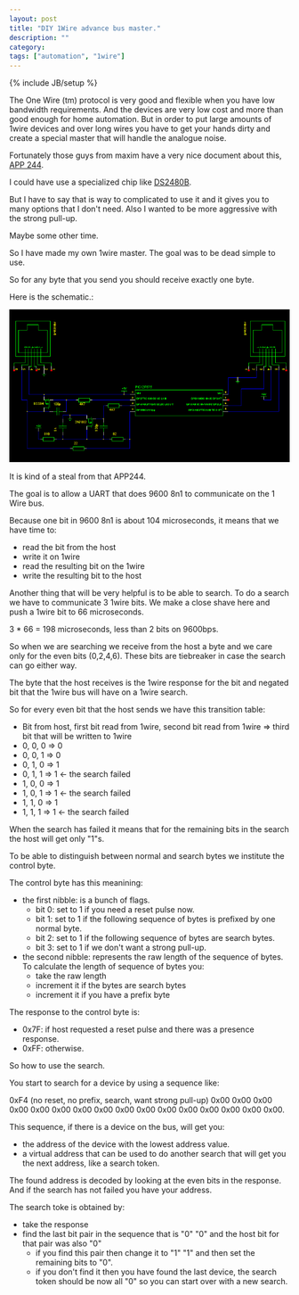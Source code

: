 ```yaml
---
layout: post
title: "DIY 1Wire advance bus master."
description: ""
category: 
tags: ["automation", "1wire"]
---
```

{% include JB/setup %}

The One Wire (tm) protocol is very good and flexible when you have low bandwidth
requirements.
And the devices are very low cost and more than good enough for home automation.
But in order to put large amounts of 1wire devices and over long wires you
have to get your hands dirty and create a special master that will handle
the analogue noise.

Fortunately those guys from maxim have a very nice document about this,
[APP 244](http://pdfserv.maximintegrated.com/en/an/REFD244.pdf).

I could have use a specialized chip like [DS2480B](https://datasheets.maximintegrated.com/en/ds/DS2480B.pdf).

But I have to say that is way to complicated to use it and it gives you to
many options that I don't need.
Also I wanted to be more aggressive with the strong pull-up.

Maybe some other time.

So I have made my own 1wire master. The goal was to be dead simple to use.

So for any byte that you send you should receive exactly one byte.

Here is the schematic.:

![alt text](/assets/schemas/Uart21Wire.png "Schematic for Uart <-> 1Wire")

It is kind of a steal from that APP244.

The goal is to allow a UART that does 9600 8n1 to communicate on the 1 Wire bus.

Because one bit in 9600 8n1 is about 104 microseconds, it means that we have
time to:
* read the bit from the host
* write it on 1wire
* read the resulting bit on the 1wire
* write the resulting bit to the host

Another thing that will be very helpful is to be able to search.
To do a search we have to communicate 3 1wire bits. We make a close shave here
and push a 1wire bit to 66 microseconds.

3 * 66 = 198 microseconds, less than 2 bits on 9600bps.

So when we are searching we receive from the host a byte and we care only for
the even bits (0,2,4,6).
These bits are tiebreaker in case the search can go either way.

The byte that the host receives is the 1wire response for the bit and negated
bit that the 1wire bus will have on a 1wire search.

So for every even bit that the host sends we have this transition table:

* Bit from host, first bit read from 1wire, second bit read from 1wire => third bit that will be written to 1wire
* 0, 0, 0 => 0
* 0, 0, 1 => 0
* 0, 1, 0 => 1
* 0, 1, 1 => 1 <- the search failed
* 1, 0, 0 => 1
* 1, 0, 1 => 1 <- the search failed
* 1, 1, 0 => 1
* 1, 1, 1 => 1 <- the search failed

When the search has failed it means that for the remaining bits in the search
the host will get only "1"s.

To be able to distinguish between normal and search bytes we institute the
control byte.

The control byte has this meanining:

* the first nibble: is a bunch of flags.
  * bit 0: set to 1 if you need a reset pulse now.
  * bit 1: set to 1 if the following sequence of bytes is prefixed by one normal byte.
  * bit 2: set to 1 if the following sequence of bytes are search bytes.
  * bit 3: set to 1 if we don't want a strong pull-up.
* the second nibble: represents the raw length of the sequence of bytes.
To calculate the length of sequence of bytes you:
  * take the raw length
  * increment it if the bytes are search bytes
  * increment it if you have a prefix byte

The response to the control byte is:

* 0x7F: if host requested a reset pulse and there was a presence response.
* 0xFF: otherwise.

So how to use the search.

You start to search for a device by using a sequence like:

0xF4 (no reset, no prefix, search, want strong pull-up) 0x00 0x00 0x00 0x00
0x00 0x00 0x00 0x00 0x00 0x00 0x00 0x00 0x00 0x00 0x00 0x00.

This sequence, if there is a device on the bus, will get you:

* the address of the device with the lowest address value.
* a virtual address that can be used to do another search that will get you the
next address, like a search token.

The found address is decoded by looking at the even bits in the response.
And if the search has not failed you have your address.

The search toke is obtained by:

* take the response
* find the last bit pair in the sequence that is "0" "0" and the host bit for
that pair was also "0"
  * if you find this pair then change it to "1" "1" and then set the
remaining bits to "0".
  * if you don't find it then you have found the last device, the search token
should be now all "0" so you can start over with a new search.


